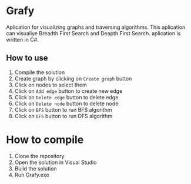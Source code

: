 # Grafy
Aplication for visualizing graphs and traversing algorithms. This aplication can visualiye Breadth First Search and Deapth First Search. aplication is written in C#.

## How to use
1. Compile the solution
2. Create graph by clicking on `Create graph` button
3. Click on nodes to select them
4. Click on `Add edge` button to create new edge
5. Click on `Delete edge` button to delete edge
6. Click on `Delete node` button to delete node
7. Click on `BFS` button to run BFS algorithm
8. Click on `DFS` button to run DFS algorithm

# How to compile
1. Clone the repository
2. Open the solution in Visual Studio
3. Build the solution
4. Run Grafy.exe
